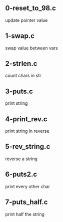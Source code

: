 ## 0-reset_to_98.c

update pointer value

## 1-swap.c

swap value between vars 

## 2-strlen.c

count chars in str

## 3-puts.c

print string

## 4-print_rev.c

print string in reverse

## 5-rev_string.c

reverse a string

## 6-puts2.c

print every other char

## 7-puts_half.c

print half the string
